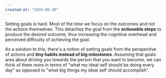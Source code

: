```yaml
---
created-at: "2024-08-30"
---
```


Setting goals is hard. Most of the time we focus on the outcomes and not the actions themselves. This detaches the goal from the **actionable steps** to produce the desired outcome, thus increasing the cognitive overhead and perceived difficulty of achieving the goal.

As a solution to this, there's a notion of setting goals from the perspective of actions and **tiny habits instead of big milestones**. Assuming that goals area about driving you towards the person that you want to become, we can think of them more in terms of "what my ideal self should be doing every day" as opposed to "what big things my ideal self should accomplish".
